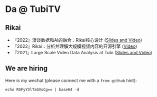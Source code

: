 # Da @ TubiTV
## Rikai
+ 『2022』漫谈数据和AI的融合：Rikai核心设计 ([Slides and Video](https://www.slidestalk.com/rikai/RikaiCoreDesign2022))
+ 『2022』Rikai：分析并理解大规模视频内容的开源引擎 ([Video](https://sh2021.livevideostack.cn/live/5002))
+ 『2021』Large Scale Video Data Analysis at Tubi ([Slides and Video](https://www.slidestalk.com/openLooKeng/18))

## We are hiring
Here is my wechat (please connect me with a `from github` hint):
```
echo RGFyY3lTaGVuCg== | base64 -d
```
